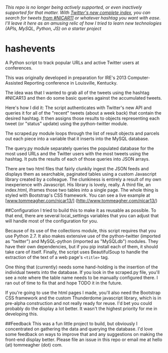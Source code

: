 *This repo is no longer being actively supported, or even inactively supported for that matter. With [Twitter's new complete index](https://twitter.com/search-advanced), you can search for tweets [from #NICAR11](https://twitter.com/search?f=realtime&q=%23nicar11%20from%3Aultracasual&src=typd) or whatever hashtag you want with ease. I'll leave it here as an amusing relic of how I tried to learn new technologies (APIs, MySQL, Python, JS) on a starter project* 


hashevents
==========

A Python script to track popular URLs and active Twitter users at conferences.

This was originally developed in preparation for IRE's 2013 Computer-Assisted Reporting conference in Louisville, Kentucky.

The idea was that I wanted to grab all of the tweets using the hashtag #NICAR13 and then do some basic queries against the accumulated tweets.

Here's how I did it:
The script authenticates with Twitter's new API and queries it for all of the "recent" tweets (about a week back) that contain the desired hashtag. It then assigns those results to objects representing each tweet (or "status" update) using the python-twitter module. 

The scraped.py module loops through the list of result objects and parcels out each piece into a variable that it inserts into the MySQL database.

The query.py module separately queries the populated database for the most used URLs and the Twitter users with the most tweets using the hashtag. It puts the results of each of those queries into JSON arrays. 

There are two html files that fairly clunkily ingest the JSON feeds and displays them as searchable, paginated tables using a custom Javascript library created by a colleague. The clunkiness is entirely a result of my own inexperience with Javascript. His library is lovely, really. A third file, an index.html, iframes those two tables into a single page. The whole thing is styled with Bootstrap's CSS framework. You can see a live example at [www.tommeagher.com/nicar13/] (http://www.tommeagher.com/nicar13/)

##Configuration
I tried to build this to make it as reusable as possible. To that end, there are several local_settings variables that you can adjust that will handle most of the configuration for you.

Because of its use of the collections module, this script requires that you use Python 2.7. It also makes extensive use of the python-twitter (imported as "twitter") and MySQL-python (imported as "MySQLdb") modules. They have their own dependencies, but if you pip install each of them, it should take care of itself. Finally, the script uses BeautifulSoup to handle the extraction of the text of a web page's ``<title>`` tag.

One thing that (currently) needs some hand-holding is the insertion of the individual tweets into the database. If you look in the scraped.py file, you'll see a note where the table name needs to be manually configured there. I ran out of time to fix that and hope TODO it in the future.

If you're going to use the html pages I made, you'll also need the Bootstrap CSS framework and the custom Thunderdome javascript library, which is in pre-alpha construction and not really ready for reuse. I'd bet you could probably do the display a lot better. It wasn't the highest priority for me in developing this.

##Feedback
This was a fun little project to build, but obviously I concentrated on gathering the data and querying the database. I'd love some feedback on ways to improve that and any suggestions on making the front-end display better. Please file an issue in this repo or email me at hello (at) tommeagher (dot) com.
